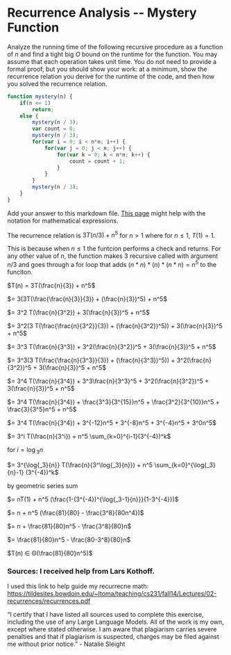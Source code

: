 # Recurrence Analysis -- Mystery Function

Analyze the running time of the following recursive procedure as a function of
$n$ and find a tight big $O$ bound on the runtime for the function. You may
assume that each operation takes unit time. You do not need to provide a formal
proof, but you should show your work: at a minimum, show the recurrence relation
you derive for the runtime of the code, and then how you solved the recurrence
relation.

```javascript
function mystery(n) {
    if(n <= 1)
        return;
    else {
        mystery(n / 3);
        var count = 0;
        mystery(n / 3);
        for(var i = 0; i < n*n; i++) {
            for(var j = 0; j < n; j++) {
                for(var k = 0; k < n*n; k++) {
                    count = count + 1;
                }
            }
        }
        mystery(n / 3);
    }
}
```


Add your answer to this markdown file. [This
page](https://docs.github.com/en/get-started/writing-on-github/working-with-advanced-formatting/writing-mathematical-expressions)
might help with the notation for mathematical expressions.


The recurrence relation is $3T(n/3) + n^5$ for $n > 1$ where for $n ≤ 1$, $T(1) = 1$.

This is because when $n ≤ 1$ the funtcion performs a check and returns. For any other value of $n$, the function makes 3 recursive called with argument $n/3$ and goes through 
a for loop that adds $(n* n) * (n) * (n*n) = n^5$ to the funciton.

$T(n) = 3T(\frac{n}{3}) + n^5$

$= 3(3T(\frac{\frac{n}{3}}{3}) + (\frac{n}{3})^5) + n^5$

$= 3^2 T(\frac{n}{3^2}) + 3(\frac{n}{3})^5 + n^5$

$= 3^2(3 T(\frac{\frac{n}{3^2}}{3}) + (\frac{n}{3^2})^5)) + 3(\frac{n}{3})^5 + n^5$

$= 3^3 T(\frac{n}{3^3}) + 3^2(\frac{n}{3^2})^5 + 3(\frac{n}{3})^5 + n^5$

$= 3^3(3 T(\frac{\frac{n}{3^3}}{3}) + (\frac{n}{3^3})^5)) + 3^2(\frac{n}{3^2})^5 + 3(\frac{n}{3})^5 + n^5$

$= 3^4 T(\frac{n}{3^4}) + 3^3\frac{n}{3^3}^5 + 3^2(\frac{n}{3^2})^5 + 3(\frac{n}{3})^5 + n^5$

$= 3^4 T(\frac{n}{3^4}) + \frac{3^3}{3^{15}}n^5 + \frac{3^2}{3^{10}}n^5 + \frac{3}{3^5}n^5 + n^5$

$= 3^4 T(\frac{n}{3^4}) + 3^{-12}n^5 + 3^{-8}n^5 + 3^{-4}n^5 + 3^0n^5$

$= 3^i T(\frac{n}{3^i}) + n^5 \sum_{k=0}^{i-1}(3^{-4})^k$
    
for $i = \log{_3}{n}$

$= 3^{\log{_3}{n}} T(\frac{n}{3^\log{_3}{n}}) + n^5 \sum_{k=0}^{\log{_3}{n}-1} (3^{-4})^k$

by geometric series sum

$= nT(1) + n^5 (\frac{1-(3^{-4})^{\log{_3-1}{n}}}{1-3^{-4}})$

$= n + n^5 (\frac{81}{80} - \frac{3^8}{80n^4})$

$= n + \frac{81}{80}n^5 - \frac{3^8}{80}n$

$= \frac{81}{80}n^5 - \frac{80-3^8}{80}n$

$T(n) ∈ Θ(\frac{81}{80}n^5)$

### Sources: I received help from Lars Kothoff.

I used this link to help guide my recurrecne math: https://tildesites.bowdoin.edu/~ltoma/teaching/cs231/fall14/Lectures/02-recurrences/recurrences.pdf 

“I certify that I have listed all sources used to complete this exercise, including the use of any Large Language Models. All of the work is my own, except where stated otherwise. I am aware that plagiarism carries severe penalties and that if plagiarism is suspected, charges may be filed against me without prior notice.” - Natalie Sleight 

